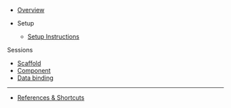 * [Overview](/spa/)
  
* Setup
  * [Setup Instructions](/spa/setup/)

Sessions
* [Scaffold](/spa/1scaffold/)
* [Component](/spa/2component/)
* [Data binding](/spa/3data/)

----
* [References & Shortcuts](/spa/references/)
